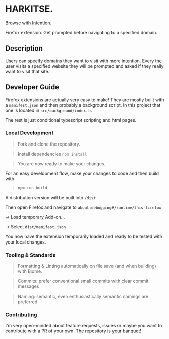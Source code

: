 # HARKITSE. 
Browse with Intention.

Firefox extension. Get prompted before navigating to a specified domain.

## Description

Users can specify domains they want to visit with more intention. Every the user visits a specified website they will be prompted and asked if they really want to visit that site.

## Developer Guide

Firefox extensions are actually very easy to make! They are mostly built with a `manifest.json` and then probably a background script. In this project that one is located in `src/background/index.ts`

The rest is just conditional typescript scripting and html pages.

### Local Development

> Fork and clone the repository.

> Install dependencies `npm install`

> You are now ready to make your changes.

For an easy development flow, make your changes to code and then build with
> `npm run build`

A distribution version will be built into `/dist`

Then open Firefox and navigate to `about:debugging#/runtime/this-firefox`

-> Load temporary Add-on...

-> Select `dist/manifest.json`

You now have the extension temporarily loaded and ready to be tested with your local changes.

### Tooling & Standards

> Formatting & Linting automatically on file save (and when building) with Biome.

> Commits: prefer conventional small commits with clear commit messages

> Naming: semantic, even enthusiastically semantic namings are preferred

### Contributing

I'm very open-minded about feature requests, issues or maybe you want to contribute with a PR of your own. The repository is your banquet!
